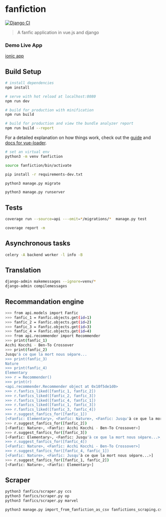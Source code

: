 # fanfiction

[![Django CI](https://github.com/delitamakanda/fanfiction/actions/workflows/django.yml/badge.svg?branch=master)](https://github.com/delitamakanda/fanfiction/actions/workflows/django.yml)

> A fanfic application in vue.js and django

### Demo Live App
[ionic app](https://fanfiction-fr.netlify.app/)

## Build Setup

``` bash
# install dependencies
npm install

# serve with hot reload at localhost:8080
npm run dev

# build for production with minification
npm run build

# build for production and view the bundle analyzer report
npm run build --report
```

For a detailed explanation on how things work, check out the [guide](http://vuejs-templates.github.io/webpack/) and [docs for vue-loader](http://vuejs.github.io/vue-loader).


``` bash
# set an virtual env
python3 -m venv fanfiction

source fanfiction/bin/activate

pip install -r requirements-dev.txt

python3 manage.py migrate

python3 manage.py runserver
```

## Tests

``` bash
coverage run --source=api ---omit=*/migrations/*  manage.py test

coverage report -m
```

## Asynchronous tasks

``` bash
celery -A backend worker -l info -B
```

## Translation

```bash
django-admin makemessages --ignore=venv/*
django-admin compilemessages
```

## Recommandation engine

```bash
>>> from api.models import Fanfic
>>> fanfic_1 = Fanfic.objects.get(id=1)
>>> fanfic_2 = Fanfic.objects.get(id=2)
>>> fanfic_3 = Fanfic.objects.get(id=3)
>>> fanfic_4 = Fanfic.objects.get(id=4)
>>> from api.recommender import Recommender
>>> print(fanfic_1)
Acchi Kocchi - Ben-To Crossover
>>> print(fanfic_2)
Jusqu'à ce que la mort nous sépare...
>>> print(fanfic_3)
Nature
>>> print(fanfic_4)
Elementary
>>> r = Recommender()
>>> print(r)
<api.recommender.Recommender object at 0x10f5de1d0>
>>> r.fanfics_liked([fanfic_1, fanfic_2])
>>> r.fanfics_liked([fanfic_2, fanfic_3])
>>> r.fanfics_liked([fanfic_4, fanfic_1])
>>> r.fanfics_liked([fanfic_1, fanfic_3])
>>> r.fanfics_liked([fanfic_3, fanfic_4])
>>> r.suggest_fanfics_for([fanfic_1])
[<Fanfic: Elementary>, <Fanfic: Nature>, <Fanfic: Jusqu'à ce que la mort nous sépare...>]
>>> r.suggest_fanfics_for([fanfic_2])
[<Fanfic: Nature>, <Fanfic: Acchi Kocchi - Ben-To Crossover>]
>>> r.suggest_fanfics_for([fanfic_3])
[<Fanfic: Elementary>, <Fanfic: Jusqu'à ce que la mort nous sépare...>, <Fanfic: Acchi Kocchi - Ben-To Crossover>]
>>> r.suggest_fanfics_for([fanfic_4])
[<Fanfic: Nature>, <Fanfic: Acchi Kocchi - Ben-To Crossover>]
>>> r.suggest_fanfics_for([fanfic_4, fanfic_1])
[<Fanfic: Nature>, <Fanfic: Jusqu'à ce que la mort nous sépare...>]
>>> r.suggest_fanfics_for([fanfic_1, fanfic_2])
[<Fanfic: Nature>, <Fanfic: Elementary>]
```

## Scraper

```bash
python3 fanfics/scraper.py ccs
python3 fanfics/scraper.py op
python3 fanfics/scraper.py marvel

python3 manage.py import_from_fanfiction_as_csv fanfictions_scraping.csv
```
